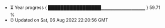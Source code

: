 - ⏳ Year progress { █████████████████▁▁▁▁▁▁▁▁▁▁▁▁▁ } 59.71 %
- ⏰ Updated on Sat, 06 Aug 2022 22:20:56 GMT

